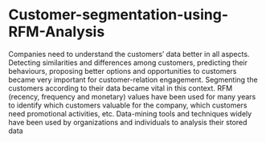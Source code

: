 # Customer-segmentation-using-RFM-Analysis
Companies need to understand the customers’ data better in all aspects. Detecting similarities and differences among customers, predicting their behaviours, proposing better options and opportunities to customers became very important for customer-relation engagement. Segmenting the customers according to their data became vital in this context. RFM (recency, frequency and monetary) values have been used for many years to identify which customers valuable for the company, which customers need promotional activities, etc. Data-mining tools and techniques widely have been used by organizations and individuals to analysis their stored data
